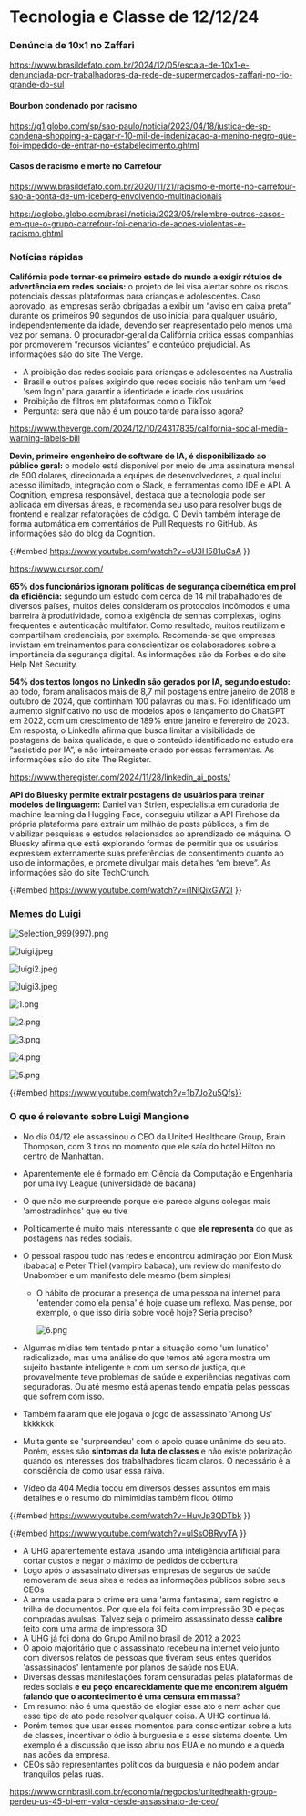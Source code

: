 # Tecnologia e Classe de 12/12/24

### Denúncia de 10x1 no Zaffari

<https://www.brasildefato.com.br/2024/12/05/escala-de-10x1-e-denunciada-por-trabalhadores-da-rede-de-supermercados-zaffari-no-rio-grande-do-sul>

#### Bourbon condenado por racismo

<https://g1.globo.com/sp/sao-paulo/noticia/2023/04/18/justica-de-sp-condena-shopping-a-pagar-r-10-mil-de-indenizacao-a-menino-negro-que-foi-impedido-de-entrar-no-estabelecimento.ghtml>

#### Casos de racismo e morte no Carrefour

<https://www.brasildefato.com.br/2020/11/21/racismo-e-morte-no-carrefour-sao-a-ponta-de-um-iceberg-envolvendo-multinacionais>

<https://oglobo.globo.com/brasil/noticia/2023/05/relembre-outros-casos-em-que-o-grupo-carrefour-foi-cenario-de-acoes-violentas-e-racismo.ghtml>

### Notícias rápidas

**Califórnia pode tornar-se primeiro estado do mundo a exigir rótulos de advertência em redes sociais:**  o projeto de lei visa alertar sobre os riscos potenciais dessas  plataformas para crianças e adolescentes. Caso aprovado, as empresas  serão obrigadas a exibir um “aviso em caixa preta” durante os primeiros  90 segundos de uso inicial para qualquer usuário, independentemente da  idade, devendo ser reapresentado pelo menos uma vez por semana. O  procurador-geral da Califórnia critica essas companhias por promoverem  “recursos viciantes” e conteúdo prejudicial. As informações são do site  The Verge.

- A proibição das redes sociais para crianças e adolescentes na Australia
- Brasil e outros países exigindo que redes sociais não tenham um feed 'sem login' para garantir a identidade e idade dos usuários
- Proibição de filtros em plataformas como o TikTok
- Pergunta: será que não é um pouco tarde para isso agora?

<https://www.theverge.com/2024/12/10/24317835/california-social-media-warning-labels-bill>

**Devin, primeiro engenheiro de software de IA, é disponibilizado ao público geral:**  o modelo está disponível por meio de uma assinatura mensal de 500  dólares, direcionada a equipes de desenvolvedores, a qual inclui acesso  ilimitado, integração com o Slack, e ferramentas como IDE e API. A  Cognition, empresa responsável, destaca que a tecnologia pode ser  aplicada em diversas áreas, e recomenda seu uso para resolver bugs de  frontend e realizar refatorações de código. O Devin também interage de  forma automática em comentários de Pull Requests no GitHub. As  informações são do blog da Cognition.       

{{#embed https://www.youtube.com/watch?v=oU3H581uCsA }}

<https://www.cursor.com/>

**65% dos funcionários ignoram políticas de segurança cibernética em prol da eficiência:**  segundo um estudo com cerca de 14 mil trabalhadores de diversos países,  muitos deles consideram os protocolos incômodos e uma barreira à  produtividade, como a exigência de senhas complexas, logins frequentes e  autenticação multifator. Como resultado, muitos reutilizam e  compartilham credenciais, por exemplo. Recomenda-se que empresas  invistam em treinamentos para conscientizar os colaboradores sobre a  importância da segurança digital. As informações são da Forbes e do site  Help Net Security.

**54% dos textos longos no LinkedIn são gerados por IA, segundo estudo:**  ao todo, foram analisados mais de 8,7 mil postagens entre janeiro de  2018 e outubro de 2024, que continham 100 palavras ou mais. Foi  identificado um aumento significativo no uso de modelos após o  lançamento do ChatGPT em 2022, com um crescimento de 189% entre janeiro e  fevereiro de 2023. Em resposta, o LinkedIn afirma que busca limitar a  visibilidade de postagens de baixa qualidade, e que o conteúdo  identificado no estudo era “assistido por IA”, e não inteiramente criado  por essas ferramentas. As informações são do site The Register.

<https://www.theregister.com/2024/11/28/linkedin_ai_posts/>

**API do Bluesky permite extrair postagens de usuários para treinar modelos de linguagem:**  Daniel van Strien, especialista em curadoria de machine learning da  Hugging Face, conseguiu utilizar a API Firehose da própria plataforma  para extrair um milhão de posts públicos, a fim de viabilizar pesquisas e  estudos relacionados ao aprendizado de máquina. O Bluesky afirma que  está explorando formas de permitir que os usuários expressem  externamente suas preferências de consentimento quanto ao uso de  informações, e promete divulgar mais detalhes “em breve”. As informações  são do site TechCrunch.

{{#embed https://www.youtube.com/watch?v=i1NlQixGW2I }}

### Memes do Luigi

![Selection_999(997).png](./12_12_24/Selection_999%28997%29.png)

![luigi.jpeg](./12_12_24/luigi.jpeg)

![luigi2.jpeg](./12_12_24/luigi2.jpeg)

![luigi3.jpeg](./12_12_24/luigi3.jpeg)

![1.png](./12_12_24/1.png)

![2.png](./12_12_24/2.png)

![3.png](./12_12_24/3.png)

![4.png](./12_12_24/4.png)

![5.png](./12_12_24/5.png)

{{#embed https://www.youtube.com/watch?v=1b7Jo2u5Qfs}}

### O que é relevante sobre Luigi Mangione

- No dia 04/12 ele assassinou o CEO da United Healthcare Group, Brain Thompson, com 3 tiros no momento que ele saía do hotel Hilton no centro de Manhattan.
- Aparentemente ele é formado em Ciência da Computação e Engenharia por uma Ivy League (universidade de bacana)
- O que não me surpreende porque ele parece alguns colegas mais 'amostradinhos' que eu tive
- Politicamente é muito mais interessante o que **ele representa** do que as postagens nas redes sociais.
- O pessoal raspou tudo nas redes e encontrou admiração por Elon Musk (babaca) e Peter Thiel (vampiro babaca), um review do manifesto do Unabomber e um manifesto dele mesmo (bem simples)
  - O hábito de procurar a presença de uma pessoa na internet para 'entender como ela pensa' é hoje quase um reflexo. Mas pense, por exemplo, o que isso diria sobre você hoje? Seria preciso?

    ![6.png](./12_12_24/6.png)

- Algumas mídias tem tentado pintar a situação como 'um lunático' radicalizado, mas uma análise do que temos até agora mostra um sujeito bastante inteligente e com um senso de justiça, que provavelmente teve problemas de saúde e experiências negativas com seguradoras. Ou até mesmo está apenas tendo empatia pelas pessoas que sofrem com isso.
- Também falaram que ele jogava o jogo de assassinato 'Among Us' kkkkkkk
- Muita gente se 'surpreendeu' com o apoio quase unânime do seu ato. Porém, esses são **sintomas da luta de classes** e não existe polarização quando os interesses dos trabalhadores ficam claros. O necessário é a consciência de como usar essa raiva.
- Vídeo da 404 Media tocou em diversos desses assuntos em mais detalhes e o resumo do mimimidias também ficou ótimo

{{#embed https://www.youtube.com/watch?v=HuyJp3QDTbk }}

{{#embed https://www.youtube.com/watch?v=ulSsOBRyyTA }}

- A UHG aparentemente estava usando uma inteligência artificial para cortar custos e negar o máximo de pedidos de cobertura
- Logo após o assassinato diversas empresas de seguros de saúde removeram de seus sites e redes as informações públicos sobre seus CEOs
- A arma usada para o crime era uma 'arma fantasma', sem registro e trilha de documentos. Por que ela foi feita com impressão 3D e peças compradas avulsas. Talvez seja o primeiro assassinato desse **calibre** feito com uma arma de impressora 3D
- A UHG já foi dona do Grupo Amil no brasil de 2012 a 2023
- O apoio majoritário que o assassinato recebeu na internet veio junto com diversos relatos de pessoas que tiveram seus entes queridos 'assassinados' lentamente por planos de saúde nos EUA.
- Diversas dessas manifestações foram censuradas pelas plataformas de redes sociais **e eu peço encarecidamente que me encontrem alguém falando que o acontecimento é uma censura em massa**?
- Em resumo: não é uma questão de elogiar esse ato e nem achar que esse tipo de ato pode resolver qualquer coisa. A UHG continua lá.
- Porém temos que usar esses momentos para conscientizar sobre a luta de classes, incentivar o ódio à burguesia e a esse sistema doente. Um exemplo é a discussão que isso abriu nos EUA e no mundo e a queda nas ações da empresa.
- CEOs são representantes políticos da burguesia e não podem andar tranquilos pelas ruas.

<https://www.cnnbrasil.com.br/economia/negocios/unitedhealth-group-perdeu-us-45-bi-em-valor-desde-assassinato-de-ceo/>
